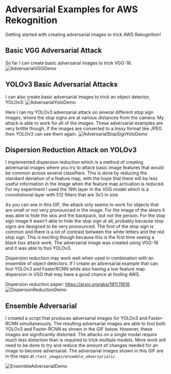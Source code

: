 # Adversarial Examples for AWS Rekognition
Getting started with creating adversarial images to trick AWS Rekognition!

## Basic VGG Adversarial Attack
So far I can create basic adversarial images to trick VGG-16.
![AdversarialVGGDemo](/demos/vgg_adversarial.gif)

## YOLOv3 Basic Adversarial Attacks
I can also create basic adversarial images to trick an object detector, YOLOv3:
![AdversarialYoloDemo](/demos/yolo_adversarial.gif)

Here I ran my YOLOv3 adversarial attack on several different stop sign images, where the stop signs are at various distances from the camera. My attack is able to work for all of the images. These adversarial examples are very brittle though, if the images are converted to a lossy format like JPEG then YOLOv3 can see them again.
![AdversarialStopSignYoloDemo](/demos/stop-sign-adversarial-demo.gif)

## Dispersion Reduction Attack on YOLOv3
I implemented dispersion reduction which is a method of creating adversarial images where you try to attack basic image features that would be common across several classifiers. This is done by reducing the standard deviation of a feature map, with the hope that there will be less useful information in the image when the feature map activation is reduced. For my experiment I used the 19th layer in the VGG model which is a convolutional layer with 512 filters that are 3x3 in size.

As you can see in this GIF, the attack only seems to work for objects that are small or not very pronounced in the image. For the image of the skiers it was able to hide the skis and the backpack, but not the person. For the stop sign image it wasn't able to hide the stop sign at all, probably because stop signs are designed to be very pronounced. The font of the stop sign is common and there is a lot of contrast between the white letters and the red stop sign. This is exciting though because this is the first time seeing a black box attack work. The adversarial image was created using VGG-16 and it was able to fool YOLOv3.

Dispersion reduction may work well when used in combination with an ensemble of object detectors. If I create an adversarial example that can fool YOLOv3 and FasterRCNN while also having a low feature map dispersion in VGG that may have a good chance at fooling AWS.

Dispersion reduction paper: https://arxiv.org/abs/1911.11616
![DispersionReductionDemo](/demos/disperson_reduction.gif)

## Ensemble Adversarial
I created a script that produces adversarial images for YOLOv3 and Faster-RCNN simultaneously. The resulting adversarial images are able to fool both YOLOv3 and Faster-RCNN as shown in the GIF below. However, these images are significantly distorted. The attacks on a single model require much less distortion than is required to trick multiple models. More work will need to be done to try and reduce the amount of changes needed for an image to become adversarial. The adversarial images shown in this GIF are in this repo at `/test_images/ensemble_adversarials/`.

![EnsembleAdversarialDemo](/demos/ensemble-adversarial1.gif)